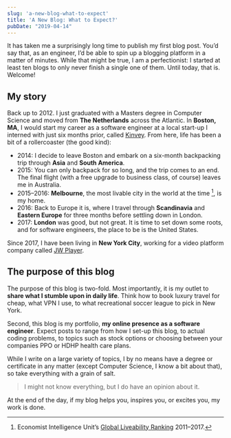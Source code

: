 ```yaml
---
slug: 'a-new-blog-what-to-expect'
title: 'A New Blog: What to Expect?'
pubDate: "2019-04-14"
---
```

It has taken me a surprisingly long time to publish my first blog post. You’d say that, as an engineer, I’d be able to spin up a blogging platform in a matter of minutes. While that might be true, I am a perfectionist: I started at least ten blogs to only never finish a single one of them. Until today, that is. Welcome!
<!-- excerpt -->

## My story
Back up to 2012. I just graduated with a Masters degree in Computer Science and moved from **The Netherlands** across the Atlantic. In **Boston, MA**, I would start my career as a software engineer at a local start-up I interned with just six months prior, called [Kinvey][1]. From here, life has been a bit of a rollercoaster (the good kind):

* 2014: I decide to leave Boston and embark on a six-month backpacking trip through **Asia** and **South America**.
* 2015: You can only backpack for so long, and the trip comes to an end. The final flight (with a free upgrade to business class, of course) leaves me in Australia.
* 2015–2016: **Melbourne**, the most livable city in the world at the time [^1], is my home.
* 2016: Back to Europe it is, where I travel through **Scandinavia** and **Eastern Europe** for three months before settling down in London.
* 2017: **London** was good, but not great. It is time to set down some roots, and for software engineers, the place to be is the United States.

Since 2017, I have been living in **New York City**, working for a video platform company called [JW Player][2].

## The purpose of this blog
The purpose of this blog is two-fold. Most importantly, it is my outlet to **share what I stumble upon in daily life**. Think how to book luxury travel for cheap, what VPN I use, to what recreational soccer league to pick in New York.

Second, this blog is my portfolio, **my online presence as a software engineer**. Expect posts to range from how I set-up this blog, to actual coding problems, to topics such as stock options or choosing between your companies PPO or HDHP health care plans.

While I write on a large variety of topics, I by no means have a degree or certificate in any matter (except Computer Science, I know a bit about that), so take everything with a grain of salt.

> I might not know everything, but I do have an opinion about it.

At the end of the day, if my blog helps you, inspires you, or excites you, my work is done.

[1]: https://www.kinvey.com
[2]: https://www.jwplayer.com

[^1]: Economist Intelligence Unit’s [Global Liveability Ranking](https://www.eiu.com/topic/liveability) 2011–2017.
